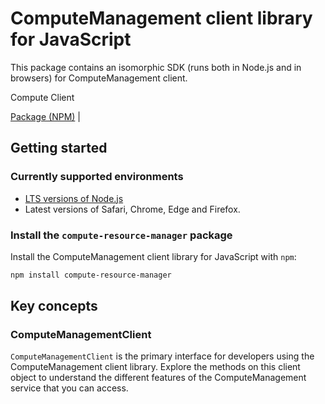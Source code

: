 # ComputeManagement client library for JavaScript

This package contains an isomorphic SDK (runs both in Node.js and in browsers) for ComputeManagement client.

Compute Client

[Package (NPM)](https://www.npmjs.com/package/compute-resource-manager) |

## Getting started

### Currently supported environments

- [LTS versions of Node.js](https://nodejs.org/about/releases/)
- Latest versions of Safari, Chrome, Edge and Firefox.


### Install the `compute-resource-manager` package

Install the ComputeManagement client library for JavaScript with `npm`:

```bash
npm install compute-resource-manager
```


## Key concepts

### ComputeManagementClient

`ComputeManagementClient` is the primary interface for developers using the ComputeManagement client library. Explore the methods on this client object to understand the different features of the ComputeManagement service that you can access.

